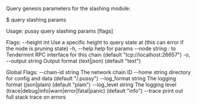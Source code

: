 Query genesis parameters for the slashing module:

$ <appd> query slashing params

Usage:
  pussy query slashing params [flags]

Flags:
      --height int      Use a specific height to query state at (this can error if the node is pruning state)
  -h, --help            help for params
      --node string     <host>:<port> to Tendermint RPC interface for this chain (default "tcp://localhost:26657")
  -o, --output string   Output format (text|json) (default "text")

Global Flags:
      --chain-id string     The network chain ID
      --home string         directory for config and data (default "/.pussy")
      --log_format string   The logging format (json|plain) (default "plain")
      --log_level string    The logging level (trace|debug|info|warn|error|fatal|panic) (default "info")
      --trace               print out full stack trace on errors
